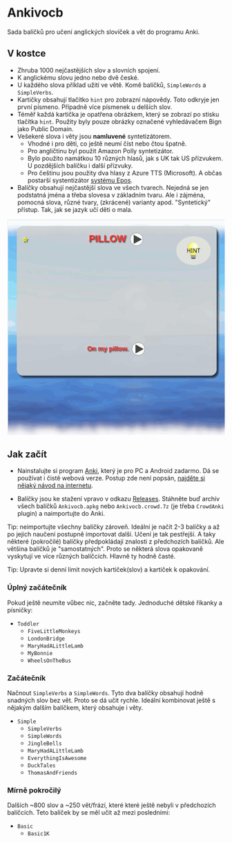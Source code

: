 # Ankivocb
Sada balíčků pro učení anglických slovíček a vět do programu Anki.

## V kostce
- Zhruba 1000 nejčastějších slov a slovních spojení.
- K anglickému slovu jedno nebo dvě české.
- U každého slova příklad užití ve větě. Komě balíčků, `SimpleWords` a `SimpleVerbs`.
- Kartičky obsahují tlačítko `hint` pro zobrazní nápovědy. Toto odkryje jen první písmeno. Případně více písmenek u delších slov.
- Téměř každá kartička je opatřena obrázkem, který se zobrazí po stisku tlačítka `hint`. Použity byly pouze obrázky označené vyhledávačem Bign jako Public Domain.
- Vešekeré slova i věty jsou **namluvené** syntetizátorem.
  - Vhodné i pro děti, co ještě neumí číst nebo čtou špatně.  
  - Pro angličtinu byl použit Amazon Polly syntetizátor.
  - Bylo použito namátkou 10 různých hlasů, jak s UK tak US přízvukem. U pozdějších balíčku i další přízvuky.
  - Pro češtinu jsou použity dva hlasy z Azure TTS (Microsoft). A občas postarší systentizátor [systému Epos](http://epos.ufe.cz/).
- Balíčky obsahují nejčastější slova ve všech tvarech. Nejedná se jen podstatná jména a třeba slovesa v základním tvaru. Ale i zájména, pomocná slova, různé tvary, (zkrácené) varianty apod. "Syntetický" přístup. Tak, jak se jazyk učí děti o mala.

![example](doc/example.gif)

## Jak začít

* Nainstalujte si program [Anki](https://apps.ankiweb.net/), který je pro PC a Android zadarmo. Dá se používat i čistě webová verze. Postup zde není popsán, [najděte si nějaký návod na internetu](https://duckduckgo.com/?q=anki+n%C3%A1vod).

* Balíčky jsou ke stažení vpravo v odkazu [Releases](https://github.com/Premik/AnkiVocb/releases). Stáhněte buď archív všech balíčků `Ankivocb.apkg` nebo `Ankivocb.crowd.7z` (je třeba `CrowdAnki` plugin) a naimportujte do Anki.

Tip: neimportujte všechny balíčky zároveň. Ideální je načít 2-3 balíčky a až po jejich naučení postupně importovat další. Učení je tak pestřejší.
A taky některé (pokročilé) balíčky předpokládají znalosti z předchozích balíčků. Ale většina balíčků je "samostatných". Proto se některá slova opakovaně vyskytují ve více různých balíčcích. Hlavně ty hodně časté.

Tip: Upravte si denní limit nových kartiček(slov) a kartiček k opakování.

### Úplný začátečník
Pokud ještě neumíte vůbec nic, začněte tady. Jednoduché dětské říkanky a písničky:

- `Toddler`
  - `FiveLittleMonkeys`
  - `LondonBridge`
  - `MaryHadALittleLamb`
  - `MyBonnie`
  - `WheelsOnTheBus`

### Začátečník
Načnout `SimpleVerbs` a `SimpleWords`. Tyto dva balíčky obsahují hodně snadných slov bez vět. Proto se dá učit rychle. Ideální kombinovat ještě s nějakým dalším balíčkem, který obsahuje i věty.

- `Simple`
  - `SimpleVerbs`
  - `SimpleWords`
  - `JingleBells`
  - `MaryHadALittleLamb`
  - `EverythingIsAwesome`
  - `DuckTales`
  - `ThomasAndFriends`


### Mírně pokročilý
Dalších ~800 slov a ~250 vět/frází, které které ještě nebyli v předchozích balíčcích. Teto balíček by se měl učit až mezi posledními:

- `Basic`
  - `Basic1K`


